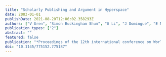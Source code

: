 ```yaml
---
title: "Scholarly Publishing and Argument in Hyperspace"
date: 2003-01-01
publishDate: 2021-08-20T12:06:02.358293Z
authors: ["V Uren", "Simon Buckingham Shum", "G Li", "J Domingue", "E Motta"]
publication_types: ["2"]
abstract: ""
featured: false
publication: "*Proceedings of the 12th international conference on World Wide Web*"
doi: "10.1145/775152.775187"
---
```


